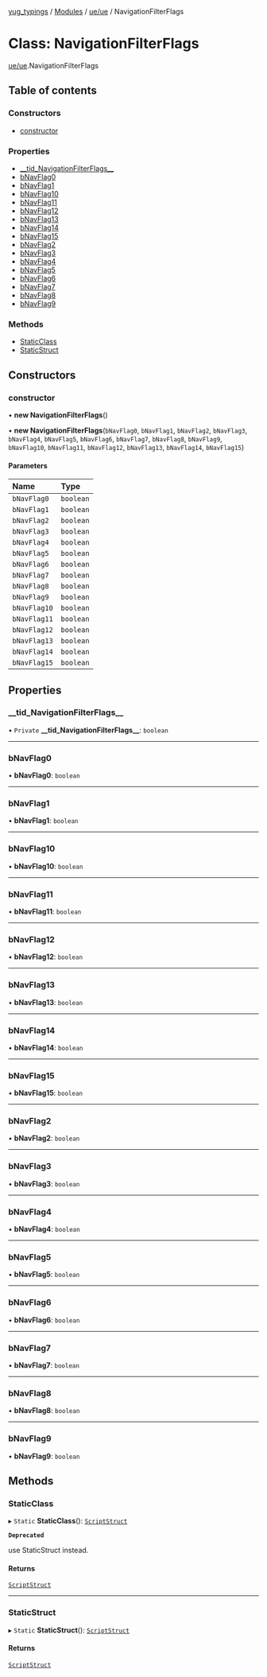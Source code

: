 [yug_typings](../README.md) / [Modules](../modules.md) / [ue/ue](../modules/ue_ue.md) / NavigationFilterFlags

# Class: NavigationFilterFlags

[ue/ue](../modules/ue_ue.md).NavigationFilterFlags

## Table of contents

### Constructors

- [constructor](ue_ue.NavigationFilterFlags.md#constructor)

### Properties

- [\_\_tid\_NavigationFilterFlags\_\_](ue_ue.NavigationFilterFlags.md#__tid_navigationfilterflags__)
- [bNavFlag0](ue_ue.NavigationFilterFlags.md#bnavflag0)
- [bNavFlag1](ue_ue.NavigationFilterFlags.md#bnavflag1)
- [bNavFlag10](ue_ue.NavigationFilterFlags.md#bnavflag10)
- [bNavFlag11](ue_ue.NavigationFilterFlags.md#bnavflag11)
- [bNavFlag12](ue_ue.NavigationFilterFlags.md#bnavflag12)
- [bNavFlag13](ue_ue.NavigationFilterFlags.md#bnavflag13)
- [bNavFlag14](ue_ue.NavigationFilterFlags.md#bnavflag14)
- [bNavFlag15](ue_ue.NavigationFilterFlags.md#bnavflag15)
- [bNavFlag2](ue_ue.NavigationFilterFlags.md#bnavflag2)
- [bNavFlag3](ue_ue.NavigationFilterFlags.md#bnavflag3)
- [bNavFlag4](ue_ue.NavigationFilterFlags.md#bnavflag4)
- [bNavFlag5](ue_ue.NavigationFilterFlags.md#bnavflag5)
- [bNavFlag6](ue_ue.NavigationFilterFlags.md#bnavflag6)
- [bNavFlag7](ue_ue.NavigationFilterFlags.md#bnavflag7)
- [bNavFlag8](ue_ue.NavigationFilterFlags.md#bnavflag8)
- [bNavFlag9](ue_ue.NavigationFilterFlags.md#bnavflag9)

### Methods

- [StaticClass](ue_ue.NavigationFilterFlags.md#staticclass)
- [StaticStruct](ue_ue.NavigationFilterFlags.md#staticstruct)

## Constructors

### constructor

• **new NavigationFilterFlags**()

• **new NavigationFilterFlags**(`bNavFlag0`, `bNavFlag1`, `bNavFlag2`, `bNavFlag3`, `bNavFlag4`, `bNavFlag5`, `bNavFlag6`, `bNavFlag7`, `bNavFlag8`, `bNavFlag9`, `bNavFlag10`, `bNavFlag11`, `bNavFlag12`, `bNavFlag13`, `bNavFlag14`, `bNavFlag15`)

#### Parameters

| Name | Type |
| :------ | :------ |
| `bNavFlag0` | `boolean` |
| `bNavFlag1` | `boolean` |
| `bNavFlag2` | `boolean` |
| `bNavFlag3` | `boolean` |
| `bNavFlag4` | `boolean` |
| `bNavFlag5` | `boolean` |
| `bNavFlag6` | `boolean` |
| `bNavFlag7` | `boolean` |
| `bNavFlag8` | `boolean` |
| `bNavFlag9` | `boolean` |
| `bNavFlag10` | `boolean` |
| `bNavFlag11` | `boolean` |
| `bNavFlag12` | `boolean` |
| `bNavFlag13` | `boolean` |
| `bNavFlag14` | `boolean` |
| `bNavFlag15` | `boolean` |

## Properties

### \_\_tid\_NavigationFilterFlags\_\_

• `Private` **\_\_tid\_NavigationFilterFlags\_\_**: `boolean`

___

### bNavFlag0

• **bNavFlag0**: `boolean`

___

### bNavFlag1

• **bNavFlag1**: `boolean`

___

### bNavFlag10

• **bNavFlag10**: `boolean`

___

### bNavFlag11

• **bNavFlag11**: `boolean`

___

### bNavFlag12

• **bNavFlag12**: `boolean`

___

### bNavFlag13

• **bNavFlag13**: `boolean`

___

### bNavFlag14

• **bNavFlag14**: `boolean`

___

### bNavFlag15

• **bNavFlag15**: `boolean`

___

### bNavFlag2

• **bNavFlag2**: `boolean`

___

### bNavFlag3

• **bNavFlag3**: `boolean`

___

### bNavFlag4

• **bNavFlag4**: `boolean`

___

### bNavFlag5

• **bNavFlag5**: `boolean`

___

### bNavFlag6

• **bNavFlag6**: `boolean`

___

### bNavFlag7

• **bNavFlag7**: `boolean`

___

### bNavFlag8

• **bNavFlag8**: `boolean`

___

### bNavFlag9

• **bNavFlag9**: `boolean`

## Methods

### StaticClass

▸ `Static` **StaticClass**(): [`ScriptStruct`](ue_ue.ScriptStruct.md)

**`Deprecated`**

use StaticStruct instead.

#### Returns

[`ScriptStruct`](ue_ue.ScriptStruct.md)

___

### StaticStruct

▸ `Static` **StaticStruct**(): [`ScriptStruct`](ue_ue.ScriptStruct.md)

#### Returns

[`ScriptStruct`](ue_ue.ScriptStruct.md)
